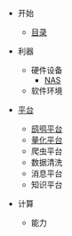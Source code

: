 - 开始
  - [目录](/started/toc.md)

- 利器
  - 硬件设备
    - [NAS](/devices/nas.md)
  - 软件环境

- [平台](/platforms/)
  - [鸱鸮平台](/platforms/chixiao/)
  - [量化平台](/platforms/quant/)
  - 爬虫平台
  - 数据清洗
  - 消息平台
  - 知识平台

- 计算
  - 能力